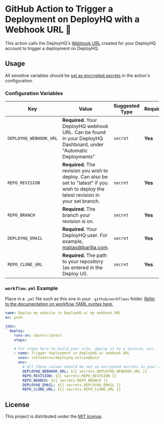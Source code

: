 # GitHub Action to Trigger a Deployment on DeployHQ with a Webhook URL 🚀

This action calls the DeployHQ's [Webhook URL](https://www.deployhq.com/support/deployments/automatic-deployments/custom) created for your DeployHQ account to trigger a deployment on DeployHQ. 

## Usage

All sensitive variables should be [set as encrypted secrets](https://help.github.com/en/articles/virtual-environments-for-github-actions#creating-and-using-secrets-encrypted-variables) in the action's configuration.

### Configuration Variables

| Key                        | Value                                                                                                                                                                                                                         | Suggested Type | Required |
|----------------------------|-------------------------------------------------------------------------------------------------------------------------------------------------------------------------------------------------------------------------------| ------------- | ------------- |
| `DEPLOYHQ_WEBHOOK_URL`     | **Required.** Your DeployHQ webhook URL. Can be found in your DeployHQ Dashboard, under "Automatic Deployments"                                                                                                               | `secret` | **Yes** |
| `REPO_REVISION`            | **Required.** The revision you wish to deploy. Can also be set to "latest" if you wish to deploy the latest revision in your set branch.                                                                                      | `secret` | **Yes** |
| `REPO_BRANCH`              | **Required.** The branch your revision is on.                                                                                                                                                                                 | `secret` | **Yes** |
| `DEPLOYHQ_EMAIL`           | **Required.** Your DeployHQ user. For example, matias@barilla.com.                                                                                                                                                            | `secret` | **Yes** |
| `REPO_CLONE_URL`           | **Required.** The path to your repository (as entered in the Deploy UI).                                                                                                                                                      | `secret` | **Yes** |

### `workflow.yml` Example

Place in a `.yml` file such as this one in your `.github/workflows` folder. [Refer to the documentation on workflow YAML syntax here.](https://help.github.com/en/articles/workflow-syntax-for-github-actions)

```yaml
name: Deploy my website in DeployHQ w/ my webhook URL
on: push

jobs:
  deploy:
    runs-on: ubuntu-latest
    steps:

    # Put steps here to build your site, deploy it to a service, etc.
    - name: Trigger deployment in DeployHQ w/ webhook URL
      uses: viktodorov/deployhq-action@main
      env:
        # All these values should be set as encrypted secrets in your repository settings
        DEPLOYHQ_WEBHOOK_URL: ${{ secrets.DEPLOYHQ_WEBHOOK_URL }}
        REPO_REVISION: ${{ secrets.REPO_REVISION }}
        REPO_BRANCH: ${{ secrets.REPO_BRANCH }}
        DEPLOYHQ_EMAIL: ${{ secrets.DEPLOYHQ_EMAIL }} 
        REPO_CLONE_URL: ${{ secrets.REPO_CLONE_URL }}
```

## License

This project is distributed under the [MIT license](LICENSE.md).
